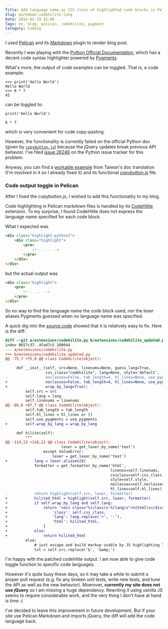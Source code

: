 ```yaml
---
Title: Add language name as CSS class of highlighted code blocks in Pelican markdowns
Slug: markdown-codehilite-lang
Date: 2016-02-19 15:00
Tags: en, blog, pelican, codehilite, pygment
Category: Coding 
---
```


I used [Pelican] and its [Markdown] plugin to render blog post. 

Recently I was playing with the [Python Official Documentation], which has a decent code syntax highlighter powered by [Pygments]. 

What's more, the output of code examples can be toggled. That is, a code example:

```python3
>>> print('Hello World')
Hello World
>>> 6 * 7
42
```  

can be toggled to:

```python3
print('Hello World')

6 * 7

```

which is very convenient for code copy-pasting.

However, the functionality is currently failed on the official Python doc (given by [`copybutton.js`](https://docs.python.org/3/_static/copybutton.js)) because the jQuery updates break previous API behavior. I've filed [issue 26246](http://bugs.python.org/issue26246) on the Python issue tracker for this problem.

Anyway, you can find a [workable example](http://docs.python.org.tw/3/tutorial/controlflow.html) from Taiwan's doc translation (I'm involved in it so I already fixed it) and its functional [copybutton.js](http://docs.python.org.tw/3/_static/copybutton.js) file.

[Pelican]: http://docs.getpelican.com/
[Markdown]: https://pythonhosted.org/Markdown/
[Python Official Documentation]: https://docs.python.org/
[Pygments]: http://pygments.org/



### Code output toggle in Pelican 

After I fixed the copybutton.js, I wished to add this functionality to my blog. 

Code highlighting in Pelican markdown files is handled by its [CodeHilite](https://pythonhosted.org/Markdown/extensions/code_hilite.html) extension. To my surprise, I found CodeHilite does not express the language name specified for each code block.

What I expected was

```html
<div class="highlight-python3">
    <div class="highlight">
        <pre>
            <!-- ... -->
        </pre>
    </div>
</div>
```

but the actual output was

```html
<div class="highlight">
    <pre>
        <!-- ... -->
    </pre>
</div>
```

So no way to find the language name the code block used, nor the lexer aliases Pygments guessed when no language name was specified.

A quick dig into the [source code](https://github.com/waylan/Python-Markdown/blob/master/markdown/extensions/codehilite.py#L106-L123) showed that it is relatively easy to fix. Here is the diff:

```diff
diff --git a/extensions/codehilite.py b/extensions/codehilite_updated.py
index 0657c37..4fad7c5 100644
--- a/extensions/codehilite.py
+++ b/extensions/codehilite_updated.py
@@ -75,7 +75,8 @@ class CodeHilite(object):

     def __init__(self, src=None, linenums=None, guess_lang=True,
                  css_class="codehilite", lang=None, style='default',
-                 noclasses=False, tab_length=4, hl_lines=None, use_pygments=True):
+                 noclasses=False, tab_length=4, hl_lines=None, use_pygments=True, 
+                 wrap_by_lang=True):
         self.src = src
         self.lang = lang
         self.linenums = linenums
@@ -86,6 +87,7 @@ class CodeHilite(object):
         self.tab_length = tab_length
         self.hl_lines = hl_lines or []
         self.use_pygments = use_pygments
+        self.wrap_by_lang = wrap_by_lang

     def hilite(self):
         """
@@ -114,13 +116,22 @@ class CodeHilite(object):
                         lexer = get_lexer_by_name('text')
                 except ValueError:
                     lexer = get_lexer_by_name('text')
+            lang = lexer.aliases[0]
             formatter = get_formatter_by_name('html',
                                               linenos=self.linenums,
                                               cssclass=self.css_class,
                                               style=self.style,
                                               noclasses=self.noclasses,
                                               hl_lines=self.hl_lines)
-            return highlight(self.src, lexer, formatter)
+            hilited_html = highlight(self.src, lexer, formatter)
+            if self.wrap_by_lang and self.lang:
+                return '<div class="%(class)s-%(lang)s">%(html)s</div>\n' % {
+                    'class': self.css_class,
+                    'lang': lang.replace('+', '-'),
+                    'html': hilited_html,
+                }
+            else:
+                return hilited_html
         else:
             # just escape and build markup usable by JS highlighting libs
             txt = self.src.replace('&', '&amp;')
```

I'm happy with the patched codehilite output. I am now able to give code toggle function to specific code languages. 

However it's quite busy these days, so it may take a while to submit a proper pull request (e.g. fix any broken unit tests, write new tests, and tune the API as well as the new behavior). Moerover, **currently my site does not use jQuery** so I am missing a huge dependency. Rewriting it using vanilla JS seems to require considerable work, and the very thing I don't have at hand is time :(

I've decided to leave this improvement in future development. But if your site use Pelican Markdown and imports jQuery, the diff will add the code language back. 